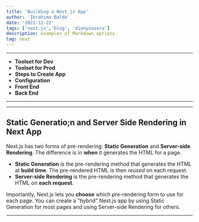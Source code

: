```yaml
---
title: 'Building a Next.js App'
author: 'Ibrahima Balde'
date: '2021-12-22'
tags: ['next.js','blog', 'dionysusera']
description: examples of Markdown options.
tag: next
---
```


___

- **Toolset for Dev**
- **Toolset for Prod**
- **Steps to Create App**
- **Configuration**
- **Front End**
- **Back End**

___
___

## Static Generatio;n and Server Side Rendering in Next App

Next.js has two forms of pre-rendering: **Static Generation** and **Server-side Rendering**. The difference is in **when** it generates the HTML for a page.

- **Static Generation** is the pre-rendering method that generates the HTML at **build time**. The pre-rendered HTML is then _reused_ on each request.
- **Server-side Rendering** is the pre-rendering method that generates the HTML on **each request**.

Importantly, Next.js lets you **choose** which pre-rendering form to use for each page. You can create a "hybrid" Next.js app by using Static Generation for most pages and using Server-side Rendering for others.
___
